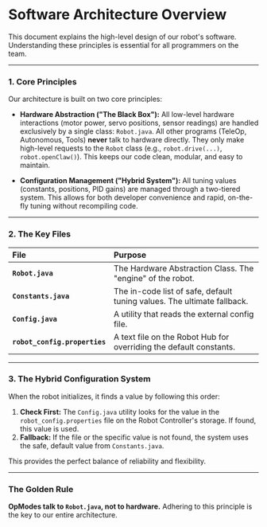 # Software Architecture Overview

This document explains the high-level design of our robot's software. Understanding these principles is essential for all programmers on the team.

---

### 1. Core Principles

Our architecture is built on two core principles:

-   **Hardware Abstraction ("The Black Box"):** All low-level hardware interactions (motor power, servo positions, sensor readings) are handled exclusively by a single class: `Robot.java`. All other programs (TeleOp, Autonomous, Tools) **never** talk to hardware directly. They only make high-level requests to the `Robot` class (e.g., `robot.drive(...)`, `robot.openClaw()`). This keeps our code clean, modular, and easy to maintain.

-   **Configuration Management ("Hybrid System"):** All tuning values (constants, positions, PID gains) are managed through a two-tiered system. This allows for both developer convenience and rapid, on-the-fly tuning without recompiling code.

---

### 2. The Key Files

| File | Purpose |
| :--- | :--- |
| **`Robot.java`** | The Hardware Abstraction Class. The "engine" of the robot. |
| **`Constants.java`** | The in-code list of safe, default tuning values. The ultimate fallback. |
| **`Config.java`** | A utility that reads the external config file. |
| **`robot_config.properties`** | A text file on the Robot Hub for overriding the default constants. |

---

### 3. The Hybrid Configuration System

When the robot initializes, it finds a value by following this order:

1.  **Check First:** The `Config.java` utility looks for the value in the `robot_config.properties` file on the Robot Controller's storage. If found, this value is used.
2.  **Fallback:** If the file or the specific value is not found, the system uses the safe, default value from `Constants.java`.

This provides the perfect balance of reliability and flexibility.

---

### The Golden Rule

**OpModes talk to `Robot.java`, not to hardware.** Adhering to this principle is the key to our entire architecture.